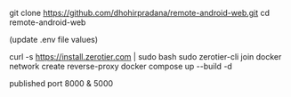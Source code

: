 
git clone https://github.com/dhohirpradana/remote-android-web.git
cd remote-android-web

(update .env file values)

curl -s https://install.zerotier.com | sudo bash
sudo zerotier-cli join <network-id>
docker network create reverse-proxy
docker compose up --build -d

published port 8000 & 5000